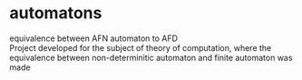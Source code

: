 # automatons
equivalence between AFN automaton to AFD\
Project developed for the subject of theory of computation, where the equivalence between non-determinitic automaton and finite automaton was made
